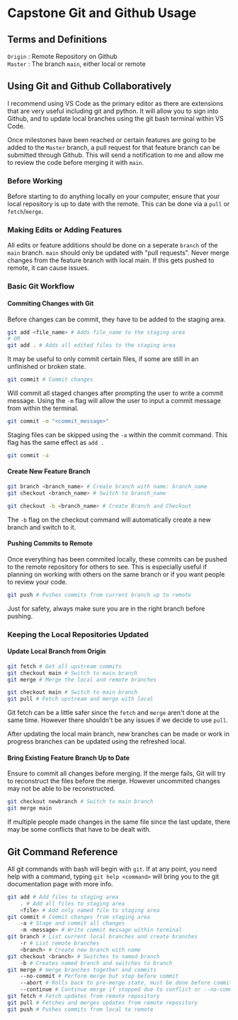 # Capstone Git and Github Usage

## Terms and Definitions

`Origin` :  Remote Repository on Github\
`Master` :    The branch `main`, either local or remote

## Using Git and Github Collaboratively

I recommend using VS Code as the primary editor as there are extensions that are very useful including git and python. It will allow you to sign into Github, and to update local branches using the git bash terminal within VS Code.

Once milestones have been reached or certain features are going to be added to the `Master` branch, a pull request for that feature branch can be submitted through Github. This will send a notification to me and allow me to review the code before merging it with `main`.

### Before Working

Before starting to do anything locally on your computer, ensure that your local repository is up to date with the remote. This can be done via a `pull` or `fetch`/`merge`.

### Making Edits or Adding Features

All edits or feature additions should be done on a seperate `branch` of the `main` branch. `main` should only be updated with "pull requests". Never merge changes from the feature branch with local main. If this gets pushed to remote, it can cause issues.

### Basic Git Workflow

#### Commiting Changes with Git

Before changes can be commit, they have to be added to the staging area.

```bash
git add <file_name> # Adds file_name to the staging area
# OR
git add . # Adds all edited files to the staging area
```

It may be useful to only commit certain files, if some are still in an unfinished or broken state.

```bash
git commit # Commit changes
```

Will commit all staged changes after prompting the user to write a commit message. Using the `-m` flag will allow the user to input a commit message from within the terminal.

```bash
git commit -m "<commit_message>"
```

Staging files can be skipped using the `-a` within the commit command. This flag has the same effect as `add .`

```bash
git commit -a
```

#### Create New Feature Branch

```bash
git branch <branch_name> # Create branch with name: branch_name
git checkout <branch_name> # Switch to branch_name
```

```bash
git checkout -b <branch_name> # Create Branch and Checkout
```

The `-b` flag on the checkout command will automatically create a new branch and switch to it.

#### Pushing Commits to Remote

Once everything has been commited locally, these commits can be pushed to the remote repository for others to see. This is especially useful if planning on working with others on the same branch or if you want people to review your code.

```bash
git push # Pushes commits from current branch up to remote
```

Just for safety, always make sure you are in the right branch before pushing.

### Keeping the Local Repositories Updated

#### Update Local Branch from Origin

```bash
git fetch # Get all upstream commits
git checkout main # Switch to main branch
git merge # Merge the local and remote branches
```

```bash
git checkout main # Switch to main branch
git pull # Fetch upstream and merge with local
```

Git fetch can be a little safer since the `fetch` and `merge` aren't done at the same time. However there shouldn't be any issues if we decide to use `pull`. 

After updating the local main branch, new branches can be made or work in progress branches can be updated using the refreshed local.

#### Bring Existing Feature Branch Up to Date

Ensure to commit all changes before merging. If the merge fails, Git will try to reconstruct the files before the merge. However uncommited changes may not be able to be reconstructed.

```bash
git checkout newbranch # Switch to main branch
git merge main
```

If multiple people made changes in the same file since the last update, there may be some conflicts that have to be dealt with.

## Git Command Reference

All git commands with bash will begin with `git`. If at any point, you need help with a command, typing `git help <command>` will bring you to the git documentation page with more info.

```bash
git add # Add files to staging area
    . # Add all files to staging area
    <file> # Add only named file to staging area
git commit # Commit changes from staging area
    -a # Stage and commit all changes
    -m <message> # Write commit message within terminal
git branch # List current local branches and create branches
    -r # List remote branches
    <branch> # Create new branch with name
git checkout <branch> # Switches to named branch
    -b # Creates named branch and switches to branch
git merge # merge branches together and commits
    --no-commit # Perform merge but stop before commit
    --abort # Rolls back to pre-merge state, must be done before commit.
    --continue # Continue merge if stopped due to conflict or --no-commit
git fetch # Fetch updates from remote repository
git pull # Fetches and merges updates from remote repository
git push # Pushes commits from local to remote
```
